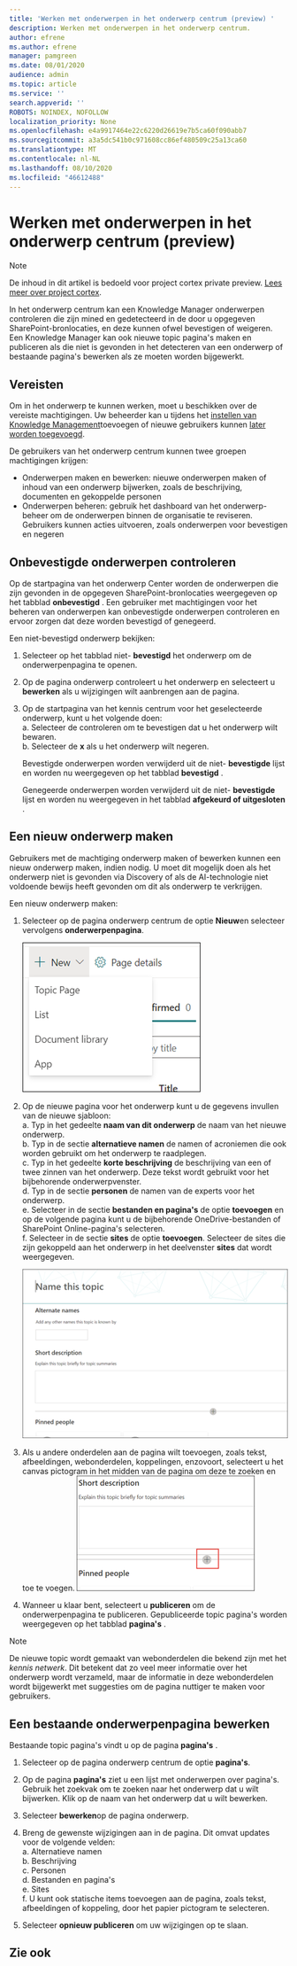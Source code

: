 ```yaml
---
title: 'Werken met onderwerpen in het onderwerp centrum (preview) '
description: Werken met onderwerpen in het onderwerp centrum.
author: efrene
ms.author: efrene
manager: pamgreen
ms.date: 08/01/2020
audience: admin
ms.topic: article
ms.service: ''
search.appverid: ''
ROBOTS: NOINDEX, NOFOLLOW
localization_priority: None
ms.openlocfilehash: e4a9917464e22c6220d26619e7b5ca60f090abb7
ms.sourcegitcommit: a3a5dc541b0c971608cc86ef480509c25a13ca60
ms.translationtype: MT
ms.contentlocale: nl-NL
ms.lasthandoff: 08/10/2020
ms.locfileid: "46612488"
---
```

# <a name="work-with-topics-in-the-topic-center-preview"></a>Werken met onderwerpen in het onderwerp centrum (preview)

> [!Note] 
> De inhoud in dit artikel is bedoeld voor project cortex private preview. [Lees meer over project cortex](https://aka.ms/projectcortex).


In het onderwerp centrum kan een Knowledge Manager onderwerpen controleren die zijn mined en gedetecteerd in de door u opgegeven SharePoint-bronlocaties, en deze kunnen ofwel bevestigen of weigeren. Een Knowledge Manager kan ook nieuwe topic pagina's maken en publiceren als die niet is gevonden in het detecteren van een onderwerp of bestaande pagina's bewerken als ze moeten worden bijgewerkt.

## <a name="requirements"></a>Vereisten

Om in het onderwerp te kunnen werken, moet u beschikken over de vereiste machtigingen. Uw beheerder kan u tijdens het [instellen van Knowledge Management](set-up-knowledge-network.md)toevoegen of nieuwe gebruikers kunnen [later worden toegevoegd](give-user-permissions-to-the-topic-center.md).

De gebruikers van het onderwerp centrum kunnen twee groepen machtigingen krijgen:

- Onderwerpen maken en bewerken: nieuwe onderwerpen maken of inhoud van een onderwerp bijwerken, zoals de beschrijving, documenten en gekoppelde personen
- Onderwerpen beheren: gebruik het dashboard van het onderwerp-beheer om de onderwerpen binnen de organisatie te reviseren. Gebruikers kunnen acties uitvoeren, zoals onderwerpen voor bevestigen en negeren


## <a name="review-unconfirmed-topics"></a>Onbevestigde onderwerpen controleren

Op de startpagina van het onderwerp Center worden de onderwerpen die zijn gevonden in de opgegeven SharePoint-bronlocaties weergegeven op het tabblad **onbevestigd** . Een gebruiker met machtigingen voor het beheren van onderwerpen kan onbevestigde onderwerpen controleren en ervoor zorgen dat deze worden bevestigd of genegeerd.


Een niet-bevestigd onderwerp bekijken:

1. Selecteer op het tabblad niet- **bevestigd** het onderwerp om de onderwerpenpagina te openen.</br>

2. Op de pagina onderwerp controleert u het onderwerp en selecteert u **bewerken** als u wijzigingen wilt aanbrengen aan de pagina.
3. Op de startpagina van het kennis centrum voor het geselecteerde onderwerp, kunt u het volgende doen:</br>
    a. Selecteer de controleren om te bevestigen dat u het onderwerp wilt bewaren.</br>
    b. Selecteer de **x** als u het onderwerp wilt negeren.</br>

    Bevestigde onderwerpen worden verwijderd uit de niet- **bevestigde** lijst en worden nu weergegeven op het tabblad **bevestigd** .</br>

    Genegeerde onderwerpen worden verwijderd uit de niet- **bevestigde** lijst en worden nu weergegeven in het tabblad **afgekeurd of uitgesloten** .</br>
    
   
## <a name="create-a-new-topic"></a>Een nieuw onderwerp maken

Gebruikers met de machtiging onderwerp maken of bewerken kunnen een nieuw onderwerp maken, indien nodig. U moet dit mogelijk doen als het onderwerp niet is gevonden via Discovery of als de AI-technologie niet voldoende bewijs heeft gevonden om dit als onderwerp te verkrijgen.

Een nieuw onderwerp maken:
1. Selecteer op de pagina onderwerp centrum de optie **Nieuw**en selecteer vervolgens **onderwerpenpagina**.</br>

    ![Nieuw onderwerp](../media/content-understanding/k-new-topic.png) </br>

2. Op de nieuwe pagina voor het onderwerp kunt u de gegevens invullen van de nieuwe sjabloon:</br>
    a. Typ in het gedeelte **naam van dit onderwerp** de naam van het nieuwe onderwerp.</br>
    b. Typ in de sectie **alternatieve namen** de namen of acroniemen die ook worden gebruikt om het onderwerp te raadplegen.</br>
    c. Typ in het gedeelte **korte beschrijving** de beschrijving van een of twee zinnen van het onderwerp. Deze tekst wordt gebruikt voor het bijbehorende onderwerpvenster.</br>
    d. Typ in de sectie **personen** de namen van de experts voor het onderwerp.</br>
    e. Selecteer in de sectie **bestanden en pagina's** de optie **toevoegen** en op de volgende pagina kunt u de bijbehorende OneDrive-bestanden of SharePoint Online-pagina's selecteren.</br>
    f. Selecteer in de sectie **sites** de optie **toevoegen**. Selecteer de sites die zijn gekoppeld aan het onderwerp in het deelvenster **sites** dat wordt weergegeven.</br>

    ![Nieuwe onderwerpenpagina](../media/content-understanding/k-new-topic-page.png) </br>
3. Als u andere onderdelen aan de pagina wilt toevoegen, zoals tekst, afbeeldingen, webonderdelen, koppelingen, enzovoort, selecteert u het canvas pictogram in het midden van de pagina om deze te zoeken en toe te voegen.
    ![Items aan een pagina toevoegen](../media/content-understanding/static-icon.png) </br> 

4. Wanneer u klaar bent, selecteert u **publiceren** om de onderwerpenpagina te publiceren. Gepubliceerde topic pagina's worden weergegeven op het tabblad **pagina's** .

> [!Note] 
> De nieuwe topic wordt gemaakt van webonderdelen die bekend zijn met het *kennis netwerk*. Dit betekent dat zo veel meer informatie over het onderwerp wordt verzameld, maar de informatie in deze webonderdelen wordt bijgewerkt met suggesties om de pagina nuttiger te maken voor gebruikers.


## <a name="edit-an-existing-topic-page"></a>Een bestaande onderwerpenpagina bewerken

Bestaande topic pagina's vindt u op de pagina **pagina's** . 

1. Selecteer op de pagina onderwerp centrum de optie **pagina's**.</br>
2. Op de pagina **pagina's** ziet u een lijst met onderwerpen over pagina's. Gebruik het zoekvak om te zoeken naar het onderwerp dat u wilt bijwerken. Klik op de naam van het onderwerp dat u wilt bewerken.</br>
3. Selecteer **bewerken**op de pagina onderwerp. </br>
4. Breng de gewenste wijzigingen aan in de pagina. Dit omvat updates voor de volgende velden:</br>
    a. Alternatieve namen</br>
    b. Beschrijving</br>
    c. Personen</br>
    d. Bestanden en pagina's</br>
    e. Sites</br>
    f. U kunt ook statische items toevoegen aan de pagina, zoals tekst, afbeeldingen of koppeling, door het papier pictogram te selecteren.</br>

5. Selecteer **opnieuw publiceren** om uw wijzigingen op te slaan.

## <a name="see-also"></a>Zie ook



  






